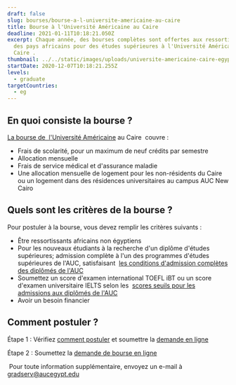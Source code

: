 ```yaml
---
draft: false
slug: bourses/bourse-a-l-universite-americaine-au-caire
title: Bourse à l'Université Américaine au Caire
deadline: 2021-01-11T10:18:21.050Z
excerpt: Chaque année, des bourses complètes sont offertes aux ressortissants
  des pays africains pour des études supérieures à l'Université Américaine au
  Caire .
thumbnail: ../../static/images/uploads/universite-americaine-caire-egypte-46102-11677563.jpg
startDate: 2020-12-07T10:18:21.255Z
levels:
  - graduate
targetCountries:
  - eg
---
```

## En quoi consiste la bourse ?

[La bourse de  l'Université Américaine](https://www.aucegypt.edu/admissions/fellowships/listings/african-graduate) au Caire  couvre :

* Frais de scolarité, pour un maximum de neuf crédits par semestre
* Allocation mensuelle
* Frais de service médical et d'assurance maladie
* Une allocation mensuelle de logement pour les non-résidents du Caire ou un logement dans des résidences universitaires au campus AUC New Cairo

## Quels sont les critères de la bourse ?

Pour postuler à la bourse, vous devez remplir les critères suivants : 

* Être ressortissants africains non égyptiens
* Pour les nouveaux étudiants à la recherche d'un diplôme d'études supérieures; admission complète à l'un des programmes d'études supérieures de l'AUC, satisfaisant  [les conditions d'admission complètes des diplômés de l'AUC](http://www.aucegypt.edu/admissions/graduate/admissions-requirements)
* Soumettez un score d'examen international TOEFL iBT ou un score d'examen universitaire IELTS selon les  [scores seuils pour les admissions aux diplômés de l'AUC](https://documents.aucegypt.edu/docs/admissions/GR_SSC%20TOEFL-IELTS.pdf)
* Avoir un besoin financier

## Comment postuler ?

Étape 1 : Vérifiez [comment postuler](http://www.aucegypt.edu/admissions/graduate/how-apply) et soumettre la [demande en ligne](https://www.applyweb.com/auc/index.ftl)

Étape 2 : Soumettez la [demande de bourse en ligne](https://ssb.aucegypt.edu:4444/PROD/twbkwbis.P_GenMenu?name=homepage)

 Pour toute information supplémentaire, envoyez un e-mail à  gradserv@aucegypt.edu